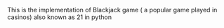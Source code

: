 This is the implementation of Blackjack game ( a popular game played in casinos) also known as 21 in python
